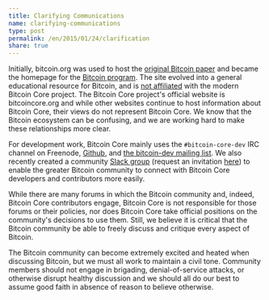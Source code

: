 ```yaml
---
title: Clarifying Communications
name: clarifying-communications
type: post
permalink: /en/2015/01/24/clarification
share: true
---
```

Initially, bitcoin.org was used to host the [original Bitcoin paper](https://bitcoin.org/bitcoin.pdf) and became the homepage for the [Bitcoin program](https://bitcoin.org/en/download). The site evolved into a general educational resource for Bitcoin, and is [not affiliated](https://bitcoin.org/en/bitcoin-core/about-site) with the modern Bitcoin Core project. The Bitcoin Core project's official website is bitcoincore.org and while other websites continue to host information about Bitcoin Core, their views do not represent Bitcoin Core. We know that the Bitcoin ecosystem can be confusing, and we are working hard to make these relationships more clear.

For development work, Bitcoin Core mainly uses the `#bitcoin-core-dev` IRC channel on Freenode, [Github](https://github.com/bitcoin/bitcoin), and [the bitcoin-dev mailing list](http://lists.linuxfoundation.org/pipermail/bitcoin-dev/). We also recently created a community [Slack group](https://bitcoincore.slack.com) (request an invitation [here](https://slack.bitcoincore.org)) to enable the greater Bitcoin community to connect with Bitcoin Core developers and contributors more easily.

While there are many forums in which the Bitcoin community and, indeed, Bitcoin Core contributors engage, Bitcoin Core is not responsible for those forums or their policies, nor does Bitcoin Core take official positions on the community's decisions to use them. Still, we believe it is critical that the Bitcoin community be able to freely discuss and critique every aspect of Bitcoin.

The Bitcoin community can become extremely excited and heated when discussing Bitcoin, but we must all work to maintain a civil tone. Community members should not engage in brigading, denial-of-service attacks, or otherwise disrupt healthy discussion and we should all do our best to assume good faith in absence of reason to believe otherwise.